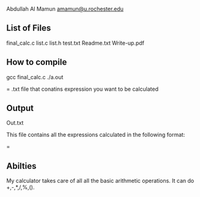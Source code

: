 Abdullah Al Mamun
amamun@u.rochester.edu

List of Files
-------------------
final_calc.c
list.c
list.h
test.txt
Readme.txt
Write-up.pdf

How to compile
-------------------
gcc final_calc.c
./a.out <filename>

<filename> = .txt file that conatins expression you want to be calculated

Output
-------------------
Out.txt

This file contains all the expressions calculated in the following format:

<expression> = <result>


Abilties
--------------------
My calculator takes care of all all the basic arithmetic operations. It can do +,-,*,/,%,().


